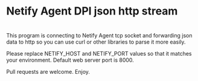 # Netify Agent DPI json http stream
# 

 This program is connecting to Netify Agent tcp socket and forwarding json data to http so you can use curl or other libraries to parse it more easily.


 Please replace NETIFY_HOST and NETIFY_PORT values so that it matches your environment.
 Default web server port is 8000.

 Pull requests are welcome.
 Enjoy.